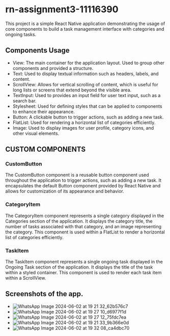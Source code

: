 # rn-assignment3-11116390

This project is a simple React Native application demonstrating the usage of core components to build a task management interface with categories and ongoing tasks.

## Components Usage

- View: The main container for the application layout. Used to group other components and provided a structure.
- Text: Used to display textual information such as headers, labels, and content.
- ScrollView: Allows for vertical scrolling of content, which is useful for long lists or screens that extend beyond the visible area.
- TextInput: Used to provides an input field for user text input, such as a search bar.
- Stylesheet: Used for defining styles that can be applied to components to enhance their appearance.
- Button: A clickable button to trigger actions, such as adding a new task.
- FlatList: Used for rendering a horizontal list of categories efficiently.
- Image: Used to display images for user profile, category icons, and other visual elements.

## CUSTOM COMPONENTS

### CustomButton

The CustomButton component is a reusable button component used throughout the application to trigger actions, such as adding a new task. It encapsulates the default Button component provided by React Native and allows for customization of its appearance and behavior.

### CategoryItem

The CategoryItem component represents a single category displayed in the Categories section of the application. It displays the category title, the number of tasks associated with that category, and an image representing the category. This component is used within a FlatList to render a horizontal list of categories efficiently.

### TaskItem

The TaskItem component represents a single ongoing task displayed in the Ongoing Task section of the application. It displays the title of the task within a styled container. This component is used to render each task item within a ScrollView.

## Screenshots of the app.

- ![WhatsApp Image 2024-06-02 at 19 21 32_62b576c7](https://github.com/Eddie-hanson/rn-assignment3-11116390/assets/142753797/50b49c25-370e-42fb-82bc-245fd1dd2168)
- ![WhatsApp Image 2024-06-02 at 19 27 10_d6977f1d](https://github.com/Eddie-hanson/rn-assignment3-11116390/assets/142753797/f75c4557-45df-42b8-bfb9-9b15bb092333)
- ![WhatsApp Image 2024-06-02 at 19 27 12_75fdc7ea](https://github.com/Eddie-hanson/rn-assignment3-11116390/assets/142753797/b156b40d-c8ae-4819-9a81-7a74177f64bc)
- ![WhatsApp Image 2024-06-02 at 19 21 33_9b366e0d](https://github.com/Eddie-hanson/rn-assignment3-11116390/assets/142753797/3a0a186e-59e0-4082-9c64-db811d887f83)
- ![WhatsApp Image 2024-06-02 at 19 32 08_ca4dbc70](https://github.com/Eddie-hanson/rn-assignment3-11116390/assets/142753797/64480782-cf99-4e68-adf5-fbdb26aaa803)
